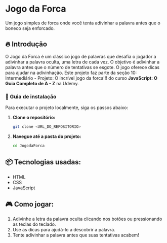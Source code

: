 # Jogo da Forca

Um jogo simples de forca onde você tenta adivinhar a palavra antes que o boneco seja enforcado.

## 🔥 Introdução

O Jogo da Forca é um clássico jogo de palavras que desafia o jogador a adivinhar a palavra oculta, uma letra de cada vez. O objetivo é adivinhar a palavra antes que o número de tentativas se esgote. O jogo oferece dicas para ajudar na adivinhação. Este projeto faz parte da seção 10: Intermediário - Projeto: O incrível jogo da forca!!! do curso **JavaScript: O Guia Completo de A - Z** na Udemy.

### 🔨 Guia de instalação

Para executar o projeto localmente, siga os passos abaixo:

1. **Clone o repositório:**
   ```bash
   git clone <URL_DO_REPOSITORIO>
   ```
2. **Navegue até a pasta do projeto:**
   ```sh
   cd JogodaForca
   ```
   
## 📦 Tecnologias usadas:

- HTML
- CSS
- JavaScript

## 🎮 Como jogar:

1. Adivinhe a letra da palavra oculta clicando nos botões ou pressionando as teclas do teclado.
2. Use as dicas para ajudá-lo a descobrir a palavra.
3. Tente adivinhar a palavra antes que suas tentativas acabem!

